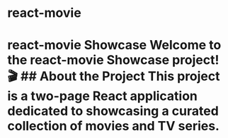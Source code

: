 # react-movie
# react-movie Showcase  Welcome to the react-movie  Showcase project! 🎬  ## About the Project  This project is a two-page React application dedicated to showcasing a curated collection of movies and TV series.
